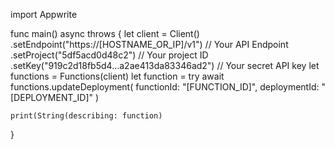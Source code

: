 import Appwrite

func main() async throws {
    let client = Client()
      .setEndpoint("https://[HOSTNAME_OR_IP]/v1") // Your API Endpoint
      .setProject("5df5acd0d48c2") // Your project ID
      .setKey("919c2d18fb5d4...a2ae413da83346ad2") // Your secret API key
    let functions = Functions(client)
    let function = try await functions.updateDeployment(
        functionId: "[FUNCTION_ID]",
        deploymentId: "[DEPLOYMENT_ID]"
    )

    print(String(describing: function)
}
